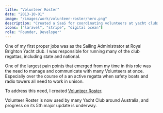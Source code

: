 ```yaml
---
title: "Volunteer Roster"
date: "2013-10-01"
image: "/images/work/volunteer-roster/hero.png"
description: "Created a SaaS for coordinating volunteers at yacht clubs"
icons: ["laravel", "stripe", "digital ocean"]
role: "Founder, Developer"
---
```


One of my first proper jobs was as the Sailing Administrator at Royal Brighton
Yacht club. I was responsible for running many of the club regattas, including
state and national.

One of the largest pain points that emerged from my time in this role was the
need to manage and communicate with many Volunteers at once. Especially over the
course of a an active regatta when safety boats and radio towers all need to
work in unison.

To address this need, I created [Volunteer Roster](https://volunteerroster.com).

Volunteer Roster is now used by many Yacht Club around Australia, and progress
on its 5th major update is underway.
